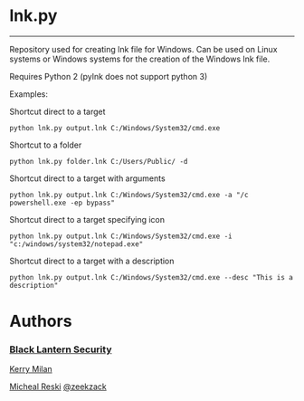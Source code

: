 # lnk.py
___
Repository used for creating lnk file for Windows. Can be used on Linux systems or Windows systems for the creation of the Windows lnk file.

Requires Python 2 (pylnk does not support python 3)

Examples:

Shortcut direct to a target
```
python lnk.py output.lnk C:/Windows/System32/cmd.exe
```

Shortcut to a folder
```
python lnk.py folder.lnk C:/Users/Public/ -d
```

Shortcut direct to a target with arguments
```
python lnk.py output.lnk C:/Windows/System32/cmd.exe -a "/c powershell.exe -ep bypass"
```

Shortcut direct to a target specifying icon
```
python lnk.py output.lnk C:/Windows/System32/cmd.exe -i "c:/windows/system32/notepad.exe"
```

Shortcut direct to a target with a description
```
python lnk.py output.lnk C:/Windows/System32/cmd.exe --desc "This is a description"
```

# Authors
### [Black Lantern Security](https://www.blacklanternsecurity.com)
[Kerry Milan](https://github.com/kerrymilan)

[Micheal Reski](https://github.com/aconite33) [@zeekzack](https://twitter.com/@zeekzack)